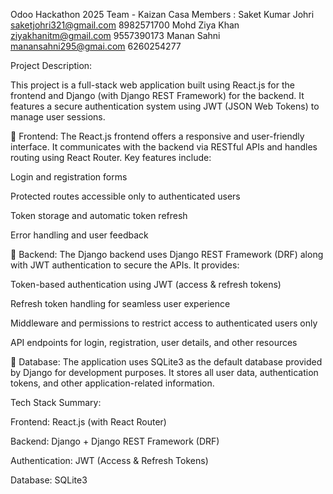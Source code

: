 Odoo Hackathon 2025
Team - Kaizan Casa
Members : 
Saket Kumar Johri 
saketjohri321@gmail.com 
8982571700
Mohd Ziya Khan
ziyakhanitm@gmail.com 
9557390173
Manan Sahni
manansahni295@gmai.com
6260254277

Project Description:

This project is a full-stack web application built using React.js for the frontend and Django (with Django REST Framework) for the backend. It features a secure authentication system using JWT (JSON Web Tokens) to manage user sessions.

🔹 Frontend:
The React.js frontend offers a responsive and user-friendly interface. It communicates with the backend via RESTful APIs and handles routing using React Router. Key features include:

Login and registration forms

Protected routes accessible only to authenticated users

Token storage and automatic token refresh

Error handling and user feedback

🔹 Backend:
The Django backend uses Django REST Framework (DRF) along with JWT authentication to secure the APIs. It provides:

Token-based authentication using JWT (access & refresh tokens)

Refresh token handling for seamless user experience

Middleware and permissions to restrict access to authenticated users only

API endpoints for login, registration, user details, and other resources

🔹 Database:
The application uses SQLite3 as the default database provided by Django for development purposes. It stores all user data, authentication tokens, and other application-related information.

Tech Stack Summary:

Frontend: React.js (with React Router)

Backend: Django + Django REST Framework (DRF)

Authentication: JWT (Access & Refresh Tokens)

Database: SQLite3

